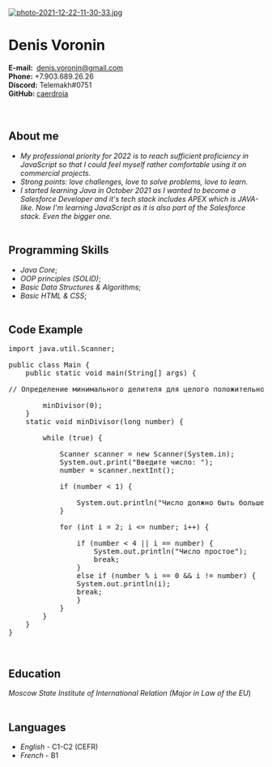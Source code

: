 [![photo-2021-12-22-11-30-33.jpg](https://i.postimg.cc/nrnW7ngV/photo-2021-12-22-11-30-33.jpg)](https://postimg.cc/G8Sznnb6)

# Denis Voronin <br>
<strong>E-mail:&nbsp;</strong> denis.voronin@gmail.com <br>
<strong>Phone:</strong> +7.903.689.26.26 <br>
<strong>Discord:</strong> Telemakh#0751 <br>
<strong>GitHub:&nbsp;</strong>[caerdroia](https://github.com/caerdroia) <br><br><br>


## About me <br>
* *My professional priority for 2022 is to reach sufficient proficiency in JavaScript so that I could feel myself rather comfortable using it on commercial projects.* 
* *Strong points: love challenges, love to solve problems, love to learn.*
* *I started learning Java in October 2021 as I wanted to become a Salesforce Developer and it's tech stack includes APEX which is JAVA-like. Now I'm learning JavaScript as it is also part of the Salesforce stack. Even the bigger one.* <br><br>

## Programming Skills<br>
* *Java Core*;<br>
* *OOP principles (SOLID)*;
* *Basic Data Structures & Algorithms*;
* *Basic HTML & CSS*;<br><br>

## Code Example<br>
<pre>import java.util.Scanner;

public class Main {
    public static void main(String[] args) {

// Определение минимального делителя для целого положительного числа

        minDivisor(0);
    }
    static void minDivisor(long number) {

        while (true) {

            Scanner scanner = new Scanner(System.in);
            System.out.print("Введите число: ");
            number = scanner.nextInt();

            if (number < 1) {

                System.out.println("Число должно быть больше нуля");
            }

            for (int i = 2; i <= number; i++) {

                if (number < 4 || i == number) {
                    System.out.println("Число простое");
                    break;
                }
                else if (number % i == 0 && i != number) {
                System.out.println(i);
                break;
                }
            }
        }
    }
}
</pre><br>

## Education

*Moscow State Institute of International Relation (Major in Law of the EU*)<br><br>

## Languages
* *English* - C1-C2 (CEFR)<br>
* *French* - B1




